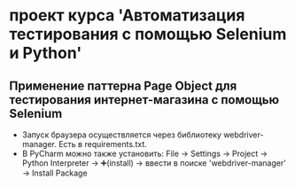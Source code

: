 # проект курса 'Автоматизация тестирования с помощью Selenium и Python'
## Применение паттерна Page Object для тестирования интернет-магазина с помощью Selenium

- Запуск браузера осуществляется через библиотеку webdriver-manager. Есть в requirements.txt. 
- В PyCharm можно также установить: File -> Settings -> Project -> Python Interpreter -> ➕(install) -> ввести в поиске 'webdriver-manager' -> Install Package
